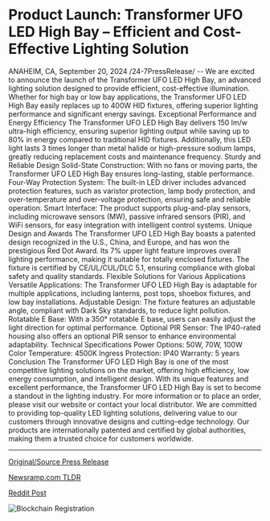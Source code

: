 # Product Launch: Transformer UFO LED High Bay – Efficient and Cost-Effective Lighting Solution

ANAHEIM, CA, September 20, 2024 /24-7PressRelease/ -- We are excited to announce the launch of the Transformer UFO LED High Bay, an advanced lighting solution designed to provide efficient, cost-effective illumination. Whether for high bay or low bay applications, the Transformer UFO LED High Bay easily replaces up to 400W HID fixtures, offering superior lighting performance and significant energy savings.  Exceptional Performance and Energy Efficiency The Transformer UFO LED High Bay delivers 150 lm/w ultra-high efficiency, ensuring superior lighting output while saving up to 80% in energy compared to traditional HID fixtures. Additionally, this LED light lasts 3 times longer than metal halide or high-pressure sodium lamps, greatly reducing replacement costs and maintenance frequency.  Sturdy and Reliable Design Solid-State Construction: With no fans or moving parts, the Transformer UFO LED High Bay ensures long-lasting, stable performance. Four-Way Protection System: The built-in LED driver includes advanced protection features, such as varistor protection, lamp body protection, and over-temperature and over-voltage protection, ensuring safe and reliable operation. Smart Interface: The product supports plug-and-play sensors, including microwave sensors (MW), passive infrared sensors (PIR), and WiFi sensors, for easy integration with intelligent control systems.  Unique Design and Awards The Transformer UFO LED High Bay boasts a patented design recognized in the U.S., China, and Europe, and has won the prestigious Red Dot Award. Its 7% upper light feature improves overall lighting performance, making it suitable for totally enclosed fixtures. The fixture is certified by CE/UL/CUL/DLC 5.1, ensuring compliance with global safety and quality standards.  Flexible Solutions for Various Applications Versatile Applications: The Transformer UFO LED High Bay is adaptable for multiple applications, including lanterns, post tops, shoebox fixtures, and low bay installations. Adjustable Design: The fixture features an adjustable angle, compliant with Dark Sky standards, to reduce light pollution. Rotatable E Base: With a 350° rotatable E base, users can easily adjust the light direction for optimal performance. Optional PIR Sensor: The IP40-rated housing also offers an optional PIR sensor to enhance environmental adaptability.  Technical Specifications Power Options: 50W, 70W, 100W Color Temperature: 4500K Ingress Protection: IP40 Warranty: 5 years  Conclusion The Transformer UFO LED High Bay is one of the most competitive lighting solutions on the market, offering high efficiency, low energy consumption, and intelligent design. With its unique features and excellent performance, the Transformer UFO LED High Bay is set to become a standout in the lighting industry.  For more information or to place an order, please visit our website or contact your local distributor.  We are committed to providing top-quality LED lighting solutions, delivering value to our customers through innovative designs and cutting-edge technology. Our products are internationally patented and certified by global authorities, making them a trusted choice for customers worldwide. 

---

[Original/Source Press Release](https://www.24-7pressrelease.com/press-release/514480/product-launch-transformer-ufo-led-high-bay-efficient-and-cost-effective-lighting-solution)
                    

[Newsramp.com TLDR](None) 



[Reddit Post](https://www.reddit.com/r/technology_press/comments/1fl67bx/introducing_the_transformer_ufo_led_high_bay_a/) 



![Blockchain Registration](https://cdn.newsramp.app/24-7PressRelease/qrcode/249/20/evenmTgI.webp)